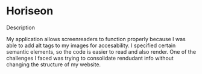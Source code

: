 # Horiseon

Description

My application allows screenreaders to function properly because I was able to add alt tags to my images for accesability. I specified certain semantic elements, so the code is easier to read and also render. One of the challenges I faced was trying to consolidate rendudant info without changing the structure of my website.


